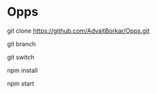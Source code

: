 # Opps

git clone https://github.com/AdvaitBorkar/Opps.git

git branch <branch name>

git switch <branch name>

npm install

npm start
